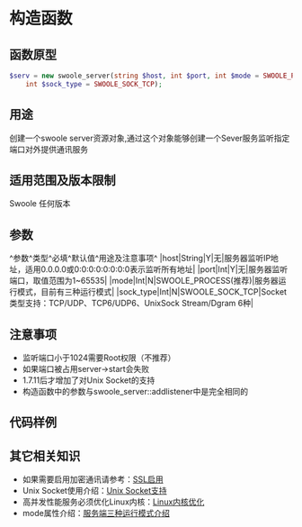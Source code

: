 # 构造函数

## 函数原型

```php
$serv = new swoole_server(string $host, int $port, int $mode = SWOOLE_PROCESS,
    int $sock_type = SWOOLE_SOCK_TCP);
```

## 用途
创建一个swoole server资源对象,通过这个对象能够创建一个Sever服务监听指定端口对外提供通讯服务

## 适用范围及版本限制
Swoole 任何版本

## 参数
^参数^类型^必填^默认值^用途及注意事项^
|host|String|Y|无|服务器监听IP地址，适用0.0.0.0或0:0:0:0:0:0:0:0表示监听所有地址|
|port|Int|Y|无|服务器监听端口，取值范围为1~65535|
|mode|Int|N|SWOOLE_PROCESS(推荐)|服务器运行模式，目前有三种运行模式|
|sock_type|Int|N|SWOOLE_SOCK_TCP|Socket类型支持：TCP/UDP、TCP6/UDP6、UnixSock Stream/Dgram 6种|

## 注意事项
 * 监听端口小于1024需要Root权限（不推荐）
 * 如果端口被占用server->start会失败
 * 1.7.11后才增加了对Unix Socket的支持
 * 构造函数中的参数与swoole_server::addlistener中是完全相同的

## 代码样例

## 其它相关知识
 * 如果需要启用加密通讯请参考：[SSL启用]()
 * Unix Socket使用介绍：[Unix Socket支持]()
 * 高并发性能服务必须优化Linux内核：[Linux内核优化]()
 * mode属性介绍：[服务端三种运行模式介绍]()